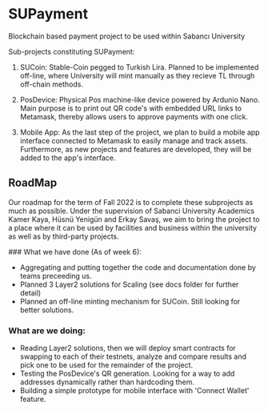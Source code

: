 # SUPayment
Blockchain based payment project to be used within Sabancı University

Sub-projects constituting SUPayment:

1. SUCoin: Stable-Coin pegged to Turkish Lira. Planned to be implemented off-line, where University will mint manually as they recieve TL through off-chain methods.

2. PosDevice: Physical Pos machine-like device powered by Ardunio Nano. Main purpose is to print out QR code's with embedded URL links to Metamask, thereby allows users to approve payments with one click.

3. Mobile App: As the last step of the project, we plan to build a mobile app interface connected to Metamask to easily manage and track assets. Furthermore, as new projects and features are developed, they will be added to the app's interface.

## RoadMap
Our roadmap for the term of Fall 2022 is to complete these subprojects as much as possible. Under the supervision of Sabanci University Academics Kamer Kaya, Hüsnü Yenigün and Erkay Savaş, we aim to bring the project to a place where it can be used by facilities and business within the university as well as by third-party projects.

### What we have done (As of week 6):
- Aggregating and putting together the code and documentation done by teams preceeding us.
- Planned 3 Layer2 solutions for Scaling (see docs folder for further detail)
- Planned an off-line minting mechanism for SUCoin. Still looking for better solutions.


### What are we doing:
- Reading Layer2 solutions, then we will deploy smart contracts for swapping to each of their testnets, analyze and compare results and pick one to be used for the remainder of the project.
- Testing the PosDevice's QR generation. Looking for a way to add addresses dynamically rather than hardcoding them.
- Building a simple prototype for mobile interface with 'Connect Wallet' feature.
